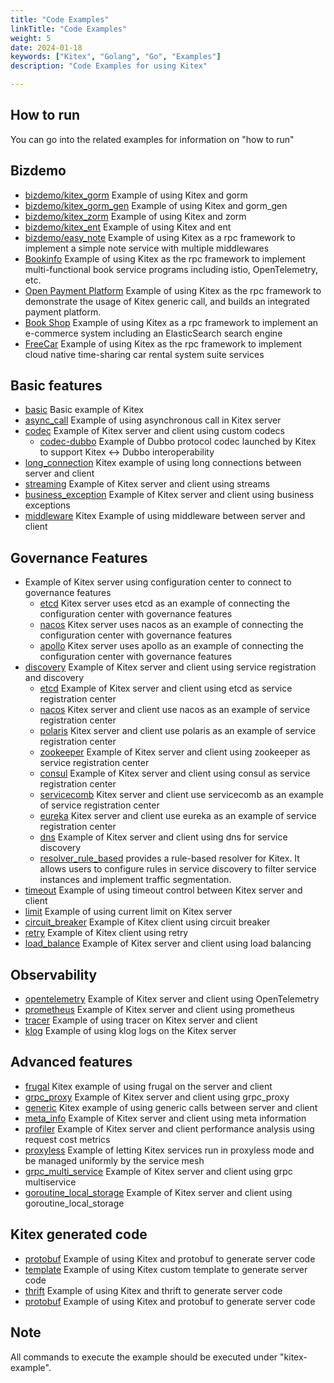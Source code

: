 ```yaml
---
title: "Code Examples"
linkTitle: "Code Examples"
weight: 5
date: 2024-01-18
keywords: ["Kitex", "Golang", "Go", "Examples"]
description: "Code Examples for using Kitex"

---
```


## How to run

You can go into the related examples for information on "how to run"

## Bizdemo

- [bizdemo/kitex_gorm](https://github.com/cloudwego/kitex-examples/tree/main/bizdemo/kitex_gorm) Example of using Kitex and gorm
- [bizdemo/kitex_gorm_gen](https://github.com/cloudwego/kitex-examples/tree/main/bizdemo/kitex_gorm_gen) Example of using Kitex and gorm_gen
- [bizdemo/kitex_zorm](https://github.com/cloudwego/kitex-examples/tree/main/bizdemo/kitex_zorm) Example of using Kitex and zorm
- [bizdemo/kitex_ent](https://github.com/cloudwego/kitex-examples/tree/main/bizdemo/kitex_ent) Example of using Kitex and ent
- [bizdemo/easy_note](https://github.com/cloudwego/kitex-examples/tree/main/bizdemo/easy_note) Example of using Kitex as a rpc framework to implement a simple note service with multiple middlewares
- [Bookinfo](https://github.com/cloudwego/biz-demo/tree/main/bookinfo) Example of using Kitex as the rpc framework to implement multi-functional book service programs including istio, OpenTelemetry, etc.
- [Open Payment Platform](https://github.com/cloudwego/biz-demo/tree/main/open-payment-platform) Example of using Kitex as the rpc framework to demonstrate the usage of Kitex generic call, and builds an integrated payment platform.
- [Book Shop](https://github.com/cloudwego/biz-demo/tree/main/book-shop) Example of using Kitex as a rpc framework to implement an e-commerce system including an ElasticSearch search engine
- [FreeCar](https://github.com/CyanAsterisk/FreeCar) Example of using Kitex as the rpc framework to implement cloud native time-sharing car rental system suite services

## Basic features

- [basic](https://github.com/cloudwego/kitex-examples/tree/main/basic) Basic example of Kitex
- [async_call](https://github.com/cloudwego/kitex-examples/tree/main/async_call) Example of using asynchronous call in Kitex server
- [codec](https://github.com/cloudwego/kitex-examples/tree/main/codec) Example of Kitex server and client using custom codecs
  - [codec-dubbo](https://github.com/kitex-contrib/codec-dubbo/tree/main/samples/helloworld) Example of Dubbo protocol codec launched by Kitex to support Kitex <-> Dubbo interoperability
- [long_connection](https://github.com/cloudwego/kitex-examples/tree/main/longconnection) Kitex example of using long connections between server and client
- [streaming](https://github.com/cloudwego/kitex-examples/tree/main/streaming) Example of Kitex server and client using streams
- [business_exception](https://github.com/cloudwego/kitex-examples/tree/main/business_exception) Example of Kitex server and client using business exceptions
- [middleware](https://github.com/cloudwego/kitex-examples/tree/main/middleware) Kitex Example of using middleware between server and client

## Governance Features

- Example of Kitex server using configuration center to connect to governance features
  - [etcd](https://github.com/kitex-contrib/config-etcd/tree/main/example) Kitex server uses etcd as an example of connecting the configuration center with governance features
  - [nacos](https://github.com/kitex-contrib/config-nacos/tree/main/example) Kitex server uses nacos as an example of connecting the configuration center with governance features
  - [apollo](https://github.com/kitex-contrib/config-apollo/tree/main/example) Kitex server uses apollo as an example of connecting the configuration center with governance features
- [discovery](https://github.com/cloudwego/kitex-examples/tree/main/discovery) Example of Kitex server and client using service registration and discovery
  - [etcd](https://github.com/kitex-contrib/registry-etcd/tree/main/example) Example of Kitex server and client using etcd as service registration center
  - [nacos](https://github.com/kitex-contrib/registry-nacos/tree/main/example) Kitex server and client use nacos as an example of service registration center
  - [polaris](https://github.com/kitex-contrib/registry-polaris/tree/main/example) Kitex server and client use polaris as an example of service registration center
  - [zookeeper](https://github.com/kitex-contrib/registry-zookeeper) Example of Kitex server and client using zookeeper as service registration center
  - [consul](https://github.com/kitex-contrib/registry-consul/tree/main/example) Example of Kitex server and client using consul as service registration center
  - [servicecomb](https://github.com/kitex-contrib/registry-servicecomb/tree/main/example) Kitex server and client use servicecomb as an example of service registration center
  - [eureka](https://github.com/kitex-contrib/registry-eureka/tree/main/example) Kitex server and client use eureka as an example of service registration center
  - [dns](https://github.com/kitex-contrib/resolver-dns) Example of Kitex server and client using dns for service discovery
  - [resolver_rule_based](https://github.com/kitex-contrib/resolver-rule-based/tree/main/demo) provides a rule-based resolver for Kitex. It allows users to configure rules in service discovery to filter service instances and implement traffic segmentation.
- [timeout](https://github.com/cloudwego/kitex-examples/tree/main/governance/timeout) Example of using timeout control between Kitex server and client
- [limit](https://github.com/cloudwego/kitex-examples/tree/main/governance/limit) Example of using current limit on Kitex server
- [circuit_breaker](https://github.com/cloudwego/kitex-examples/tree/main/governance/circuitbreak) Example of Kitex client using circuit breaker
- [retry](https://github.com/cloudwego/kitex-examples/tree/main/governance/retry) Example of Kitex client using retry
- [load_balance](https://github.com/cloudwego/kitex-examples/tree/main/loadbalancer) Example of Kitex server and client using load balancing

## Observability

- [opentelemetry](https://github.com/cloudwego/kitex-examples/tree/main/opentelemetry) Example of Kitex server and client using OpenTelemetry
- [prometheus](https://github.com/cloudwego/kitex-examples/tree/main/prometheus) Example of Kitex server and client using prometheus
- [tracer](https://github.com/cloudwego/kitex-examples/tree/main/tracer) Example of using tracer on Kitex server and client
- [klog](https://github.com/cloudwego/kitex-examples/tree/main/klog) Example of using klog logs on the Kitex server

## Advanced features

- [frugal](https://github.com/cloudwego/kitex-examples/tree/main/frugal) Kitex example of using frugal on the server and client
- [grpc_proxy](https://github.com/cloudwego/kitex-examples/tree/main/grpcproxy) Example of Kitex server and client using grpc_proxy
- [generic](https://github.com/cloudwego/kitex-examples/tree/main/generic) Kitex example of using generic calls between server and client
- [meta_info](https://github.com/cloudwego/kitex-examples/tree/main/metainfo) Example of Kitex server and client using meta information
- [profiler](https://github.com/cloudwego/kitex-examples/tree/main/profiler) Example of Kitex server and client performance analysis using request cost metrics
- [proxyless](https://github.com/cloudwego/kitex-examples/tree/main/proxyless) Example of letting Kitex services run in proxyless mode and be managed uniformly by the service mesh
- [grpc_multi_service](https://github.com/cloudwego/kitex-examples/tree/main/grpc_multi_service) Example of Kitex server and client using grpc multiservice
- [goroutine_local_storage](https://github.com/cloudwego/kitex-examples/tree/main/goroutine-local-storage) Example of Kitex server and client using goroutine_local_storage 

## Kitex generated code

- [protobuf](https://github.com/cloudwego/kitex-examples/tree/main/kitex/protobuf) Example of using Kitex and protobuf to generate server code
- [template](https://github.com/cloudwego/kitex-examples/tree/main/kitex/template) Example of using Kitex custom template to generate server code
- [thrift](https://github.com/cloudwego/kitex-examples/tree/main/kitex/thrift) Example of using Kitex and thrift to generate server code
- [protobuf](https://github.com/cloudwego/kitex-examples/tree/main/kitex/protobuf) Example of using Kitex and protobuf to generate server code

## Note

All commands to execute the example should be executed under "kitex-example".
